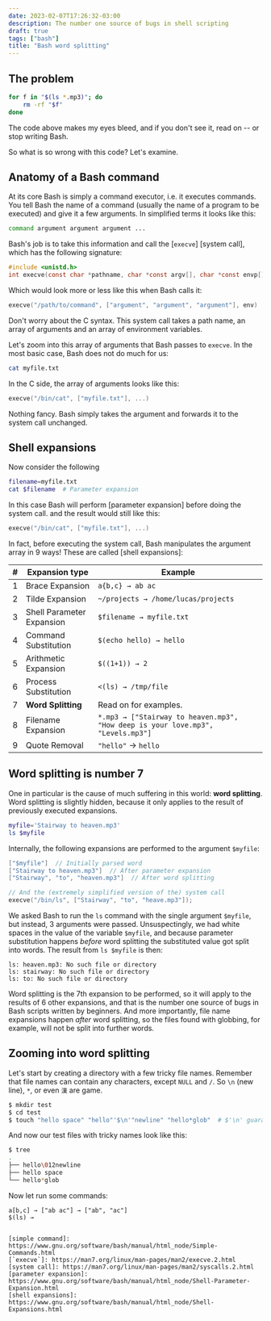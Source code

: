 ```yaml
---
date: 2023-02-07T17:26:32-03:00
description: The number one source of bugs in shell scripting
draft: true
tags: ["bash"]
title: "Bash word splitting"
---
```


## The problem

```bash
for f in "$(ls *.mp3)"; do
    rm -rf "$f"
done
```

The code above makes my eyes bleed, and if you don't see it, read on -- or stop
writing Bash.

So what is so wrong with this code? Let's examine.

## Anatomy of a Bash command

At its core Bash is simply a command executor, i.e. it executes commands. You
tell Bash the name of a command (usually the name of a program to be executed)
and give it a few arguments. In simplified terms it looks like this:

```bash
command argument argument argument ...
```

Bash's job is to take this information and call the [`execve`] [system call],
which has the following signature:

```c
#include <unistd.h>
int execve(const char *pathname, char *const argv[], char *const envp[]);
```

Which would look more or less like this when Bash calls it:

```c
execve("/path/to/command", ["argument", "argument", "argument"], env)
```

Don't worry about the C syntax. This system call takes a path name, an array of
arguments and an array of environment variables.


Let's zoom into this array of arguments that Bash passes to `execve`. In the most
basic case, Bash does not do much for us:

```bash
cat myfile.txt
```

In the C side, the array of arguments looks like this:

```C
execve("/bin/cat", ["myfile.txt"], ...)
```

Nothing fancy. Bash simply takes the argument and forwards it to the system call
unchanged.

## Shell expansions

Now consider the following

```bash
filename=myfile.txt
cat $filename  # Parameter expansion
```

In this case Bash will perform [parameter expansion] before doing the system
call.  and the result would still like this:

```c
execve("/bin/cat", ["myfile.txt"], ...)
```

In fact, before executing the system call, Bash manipulates the argument array in
9 ways! These are called [shell expansions]:

\#| Expansion type                  | Example
--| --------------------------------|---------
1 | Brace Expansion                 | `a{b,c} → ab ac`
2 | Tilde Expansion                 | `~/projects → /home/lucas/projects`
3 | Shell Parameter Expansion       | `$filename → myfile.txt`
4 | Command Substitution            | `$(echo hello) → hello`
5 | Arithmetic Expansion            | `$((1+1)) → 2`
6 | Process Substitution            | `<(ls) → /tmp/file`
7 | **Word Splitting**              | Read on for examples.
8 | Filename Expansion              | `*.mp3 → ["Stairway to heaven.mp3", "How deep is your love.mp3", "Levels.mp3"]`
9 | Quote Removal                   | `"hello"` → `hello`


## Word splitting is number 7

One in particular is the cause of much suffering in this world: **word splitting**.
Word splitting is slightly hidden, because it only applies to the result of
previously executed expansions.

```bash
myfile='Stairway to heaven.mp3'
ls $myfile
```

Internally, the following expansions are performed to the argument `$myfile`:

```c
["$myfile"]  // Initially parsed word
["Stairway to heaven.mp3"]  // After parameter expansion
["Stairway", "to", "heaven.mp3"]  // After word splitting

// And the (extremely simplified version of the) system call
execve("/bin/ls", ["Stairway", "to", "heave.mp3"]);
```

We asked Bash to run the `ls` command with the single argument `$myfile`, but
instead, 3 arguments were passed. Unsuspectingly, we had white spaces in the
value of the variable `$myfile`, and because parameter substitution happens
_before_ word splitting the substituted value got split into words. The result
from `ls $myfile` is then:

```
ls: heaven.mp3: No such file or directory
ls: stairway: No such file or directory
ls: to: No such file or directory
```

Word splitting is the 7th expansion to be performed, so it will apply to the
results of 6 other expansions, and that is the number one source of bugs in Bash
scripts written by beginners. And more importantly, file name expansions
happen _after_ word splitting, so the files found with globbing, for example,
will not be split into further words.

## Zooming into word splitting

Let's start by creating a directory with a few tricky file names. Remember that
file names can contain any characters, except `NULL` and `/`. So `\n` (new
line), `*`, or even `漢` are game.

```bash
$ mkdir test
$ cd test
$ touch "hello space" "hello"'$\n'"newline" "hello*glob"  # $'\n' guarantees an actual new line character
```

And now our test files with tricky names look like this:

```bash
$ tree
.
├── hello\012newline
├── hello space
└── hello*glob
```

Now let run some commands:

```text
a[b,c] → ["ab ac"] → ["ab", "ac"]
$(ls) → 


[simple command]: https://www.gnu.org/software/bash/manual/html_node/Simple-Commands.html
[`execve`]: https://man7.org/linux/man-pages/man2/execve.2.html
[system call]: https://man7.org/linux/man-pages/man2/syscalls.2.html
[parameter expansion]: https://www.gnu.org/software/bash/manual/html_node/Shell-Parameter-Expansion.html
[shell expansions]: https://www.gnu.org/software/bash/manual/html_node/Shell-Expansions.html